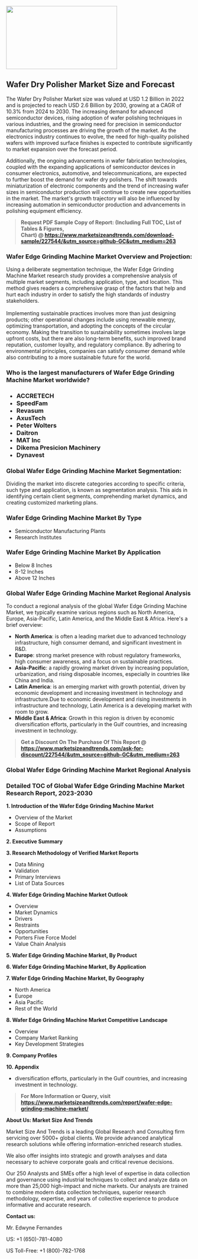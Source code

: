 <p><img class="alignnone size-medium wp-image-20088" src="https://ffe5etoiles.com/wp-content/uploads/2024/12/MST1-300x171.png" alt="" width="300" height="171" /></p><h2>Wafer Dry Polisher Market Size and Forecast</h2><p>The Wafer Dry Polisher Market size was valued at USD 1.2 Billion in 2022 and is projected to reach USD 2.6 Billion by 2030, growing at a CAGR of 10.3% from 2024 to 2030. The increasing demand for advanced semiconductor devices, rising adoption of wafer polishing techniques in various industries, and the growing need for precision in semiconductor manufacturing processes are driving the growth of the market. As the electronics industry continues to evolve, the need for high-quality polished wafers with improved surface finishes is expected to contribute significantly to market expansion over the forecast period.</p><p>Additionally, the ongoing advancements in wafer fabrication technologies, coupled with the expanding applications of semiconductor devices in consumer electronics, automotive, and telecommunications, are expected to further boost the demand for wafer dry polishers. The shift towards miniaturization of electronic components and the trend of increasing wafer sizes in semiconductor production will continue to create new opportunities in the market. The market's growth trajectory will also be influenced by increasing automation in semiconductor production and advancements in polishing equipment efficiency.</p></p><blockquote id="" class=""><strong>Request PDF Sample Copy of Report: (Including Full TOC, List of Tables &amp; Figures, Chart)&nbsp;@&nbsp;<strong><a href="https://www.marketsizeandtrends.com/download-sample/227544/&utm_source=github-GC&utm_medium=263" target="_blank">https://www.marketsizeandtrends.com/download-sample/227544/&utm_source=github-GC&utm_medium=263</a></strong></strong></blockquote><h3 id="" class="">Wafer Edge Grinding Machine Market&nbsp;Overview and Projection:</h3><p id="" class="">Using a deliberate segmentation technique, the Wafer Edge Grinding Machine Market research study provides a comprehensive analysis of multiple market segments, including application, type, and location. This method gives readers a comprehensive grasp of the factors that help and hurt each industry in order to satisfy the high standards of industry stakeholders. <br /> <br />Implementing sustainable practices involves more than just designing products; other operational changes include using renewable energy, optimizing transportation, and adopting the concepts of the circular economy. Making the transition to sustainability sometimes involves large upfront costs, but there are also long-term benefits, such improved brand reputation, customer loyalty, and regulatory compliance. By adhering to environmental principles, companies can satisfy consumer demand while also contributing to a more sustainable future for the world.</p><h3 id="" class="">Who is the largest manufacturers of&nbsp;Wafer Edge Grinding Machine Market worldwide?</h3><h3 class=""><p><ul><li>ACCRETECH </li><li> SpeedFam </li><li> Revasum </li><li> AxusTech </li><li> Peter Wolters </li><li> Daitron </li><li> MAT Inc </li><li> Dikema Presicion Machinery </li><li> Dynavest</li></ul></p></h3><h3 id="" class="">Global&nbsp;Wafer Edge Grinding Machine Market Segmentation:</h3><p id="" class="">Dividing the market into discrete categories according to specific criteria, such type and application, is known as segmentation analysis. This aids in identifying certain client segments, comprehending market dynamics, and creating customized marketing plans.</p><h3 id="" class="">Wafer Edge Grinding Machine Market&nbsp;By Type</h3><p><p><ul><li>Semiconductor Manufacturing Plants</li><li> Research Institutes</p></li></ul></p></p><h3 id="" class="">Wafer Edge Grinding Machine Market&nbsp;By Application</h3><p class=""><p><ul><li>Below 8 Inches</li><li> 8-12 Inches</li><li> Above 12 Inches</li></ul></p></p><h3 id="" class="">Global Wafer Edge Grinding Machine Market Regional Analysis</h3><p id="" class="">To conduct a regional analysis of the global Wafer Edge Grinding Machine Market, we typically examine various regions such as North America, Europe, Asia-Pacific, Latin America, and the Middle East &amp; Africa. Here's a brief overview:</p><ul><li><strong>North America</strong>: is often a leading market due to advanced technology infrastructure, high consumer demand, and significant investment in R&amp;D.</li><li><strong>Europe</strong>: strong market presence with robust regulatory frameworks, high consumer awareness, and a focus on sustainable practices.</li><li><strong>Asia-Pacific</strong>: a rapidly growing market driven by increasing population, urbanization, and rising disposable incomes, especially in countries like China and India.</li><li><strong>Latin America</strong>: is an emerging market with growth potential, driven by economic development and increasing investment in technology and infrastructure.Due to economic development and rising investments in infrastructure and technology, Latin America is a developing market with room to grow.</li><li><strong>Middle East &amp; Africa</strong>: Growth in this region is driven by economic diversification efforts, particularly in the Gulf countries, and increasing investment in technology.</li></ul><blockquote id="" class=""><strong>Get a Discount On The Purchase Of This Report @ <strong><a href="https://www.marketsizeandtrends.com/ask-for-discount/227544/&utm_source=github-GC&utm_medium=263" target="_blank">https://www.marketsizeandtrends.com/ask-for-discount/227544/&utm_source=github-GC&utm_medium=263</a></strong></strong></blockquote><h3 id="" class="">Global Wafer Edge Grinding Machine Market Regional Analysis</h3><h3 id="" class="">Detailed TOC of Global Wafer Edge Grinding Machine Market Research Report, 2023-2030</h3><p id="" class=""><strong>1. Introduction of the Wafer Edge Grinding Machine Market</strong></p><ul><li>Overview of the Market</li><li>Scope of Report</li><li>Assumptions</li></ul><p id="" class=""><strong>2. Executive Summary</strong></p><p id="" class=""><strong>3. Research Methodology of Verified Market Reports</strong></p><ul><li>Data Mining</li><li>Validation</li><li>Primary Interviews</li><li>List of Data Sources</li></ul><p id="" class=""><strong>4. Wafer Edge Grinding Machine Market Outlook</strong></p><ul><li>Overview</li><li>Market Dynamics</li><li>Drivers</li><li>Restraints</li><li>Opportunities</li><li>Porters Five Force Model</li><li>Value Chain Analysis</li></ul><p id="" class=""><strong>5. Wafer Edge Grinding Machine Market, By Product</strong></p><p id="" class=""><strong>6. Wafer Edge Grinding Machine Market, By Application</strong></p><p id="" class=""><strong>7. Wafer Edge Grinding Machine Market, By Geography</strong></p><ul><li>North America</li><li>Europe</li><li>Asia Pacific</li><li>Rest of the World</li></ul><p id="" class=""><strong>8. Wafer Edge Grinding Machine Market Competitive Landscape</strong></p><ul><li>Overview</li><li>Company Market Ranking</li><li>Key Development Strategies</li></ul><p id="" class=""><strong>9. Company Profiles</strong></p><p id="" class=""><strong>10. Appendix</strong></p><ul><li>diversification efforts, particularly in the Gulf countries, and increasing investment in technology.</li></ul><blockquote id="" class=""><strong>For More Information or Query, visit <strong><strong><a href="https://www.marketsizeandtrends.com/report/wafer-edge-grinding-machine-market/" target="_blank">https://www.marketsizeandtrends.com/report/wafer-edge-grinding-machine-market/</a></strong></strong></strong></blockquote><p id="" class=""><strong>About Us: Market Size And Trends</strong></p><p id="" class="">Market Size And Trends is a leading Global Research and Consulting firm servicing over 5000+ global clients. We provide advanced analytical research solutions while offering information-enriched research studies.</p><p id="" class="">We also offer insights into strategic and growth analyses and data necessary to achieve corporate goals and critical revenue decisions.</p><p id="" class="">Our 250 Analysts and SMEs offer a high level of expertise in data collection and governance using industrial techniques to collect and analyze data on more than 25,000 high-impact and niche markets. Our analysts are trained to combine modern data collection techniques, superior research methodology, expertise, and years of collective experience to produce informative and accurate research.</p><p id="" class=""><strong>Contact us:</strong></p><p id="" class="">Mr. Edwyne Fernandes</p><p id="" class="">US: +1 (650)-781-4080</p><p id="" class="">US Toll-Free: +1 (800)-782-1768</p>

